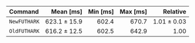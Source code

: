 | Command | Mean [ms] | Min [ms] | Max [ms] | Relative |
|:---|---:|---:|---:|---:|
| `NewFUTHARK` | 623.1 ± 15.9 | 602.4 | 670.7 | 1.01 ± 0.03 |
| `OldFUTHARK` | 616.2 ± 12.5 | 602.5 | 642.9 | 1.00 |
